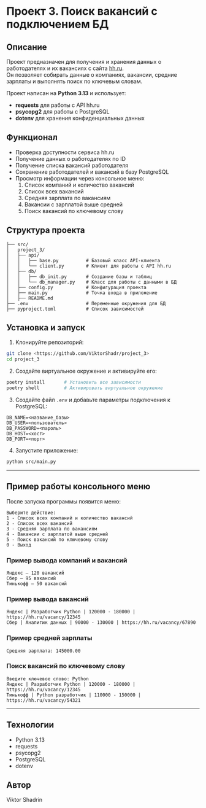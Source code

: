 # Проект 3. Поиск вакансий с подключением БД

## Описание
Проект предназначен для получения и хранения данных о работодателях и их вакансиях с сайта [hh.ru](https://hh.ru).  
Он позволяет собирать данные о компаниях, вакансии, средние зарплаты и выполнять поиск по ключевым словам.  

Проект написан на **Python 3.13** и использует:
- **requests** для работы с API hh.ru  
- **psycopg2** для работы с PostgreSQL  
- **dotenv** для хранения конфиденциальных данных  

## Функционал
- Проверка доступности сервиса hh.ru  
- Получение данных о работодателях по ID  
- Получение списка вакансий работодателя  
- Сохранение работодателей и вакансий в базу PostgreSQL  
- Просмотр информации через консольное меню:
  1. Список компаний и количество вакансий  
  2. Список всех вакансий  
  3. Средняя зарплата по вакансиям  
  4. Вакансии с зарплатой выше средней  
  5. Поиск вакансий по ключевому слову  

## Структура проекта
```
├── src/
│   project_3/
│   ├── api/
│   │   ├── base.py          # Базовый класс API-клиента
│   │   └── client.py        # Клиент для работы с API hh.ru
│   ├── db/
│   │   ├── db_init.py       # Создание базы и таблиц
│   │   └── db_manager.py    # Класс для работы с данными в БД
│   ├── config.py            # Конфигурация проекта
│   ├── main.py              # Точка входа в приложение
│   ├── README.md
├── .env                     # Переменные окружения для БД
├── pyproject.toml           # Список зависимостей

```

## Установка и запуск

1. Клонируйте репозиторий:
```bash
git clone <https://github.com/ViktorShadr/project_3>
cd project_3
```

2. Создайте виртуальное окружение и активируйте его:
```bash
poetry install       # Установить все зависимости
poetry shell         # Активировать виртуальное окружение
```


3. Создайте файл `.env` и добавьте параметры подключения к PostgreSQL:
```
DB_NAME=<название_базы>
DB_USER=<пользователь>
DB_PASSWORD=<пароль>
DB_HOST=<хост>
DB_PORT=<порт>
```

4. Запустите приложение:
```bash
python src/main.py
```

---

## Пример работы консольного меню

После запуска программы появится меню:
```
Выберите действие:
1 - Список всех компаний и количество вакансий
2 - Список всех вакансий
3 - Средняя зарплата по вакансиям
4 - Вакансии с зарплатой выше средней
5 - Поиск вакансий по ключевому слову
0 - Выход
```

### Пример вывода компаний и вакансий
```
Яндекс — 120 вакансий
Сбер — 95 вакансий
Тинькофф — 50 вакансий
```

### Пример вывода вакансий
```
Яндекс | Разработчик Python | 120000 - 180000 | https://hh.ru/vacancy/12345
Сбер | Аналитик данных | 90000 - 130000 | https://hh.ru/vacancy/67890
```

### Пример средней зарплаты
```
Средняя зарплата: 145000.00
```

### Поиск вакансий по ключевому слову
```
Введите ключевое слово: Python
Яндекс | Разработчик Python | 120000 - 180000 | https://hh.ru/vacancy/12345
Тинькофф | Python разработчик | 110000 - 150000 | https://hh.ru/vacancy/54321
```

---

## Технологии
- Python 3.13  
- requests  
- psycopg2  
- PostgreSQL  
- dotenv  

## Автор
Viktor Shadrin


